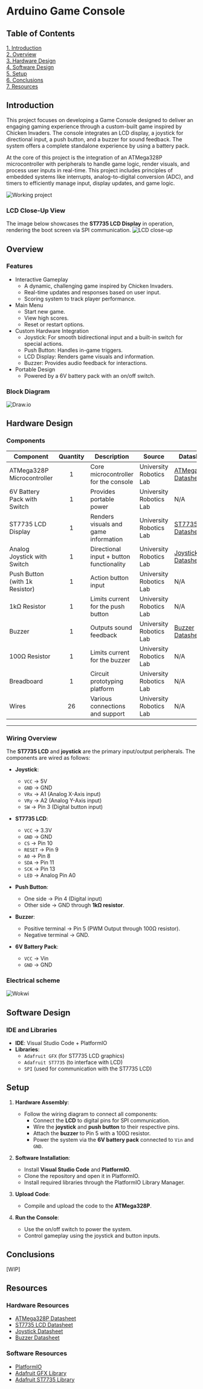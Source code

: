 # Arduino Game Console

## Table of Contents
[1. Introduction](#introduction)\
[2. Overview](#overview)\
[3. Hardware Design](#hardware-design)\
[4. Software Design](#software-design)\
[5. Setup](#setup)\
[6. Conclusions](#conclusions)\
[7. Resources](#resources)

## Introduction

This project focuses on developing a Game Console designed to deliver an engaging gaming experience through a custom-built game inspired by Chicken Invaders. The console integrates an LCD display, a joystick for directional input, a push button, and a buzzer for sound feedback. The system offers a complete standalone experience by using a battery pack.

At the core of this project is the integration of an ATMega328P microcontroller with peripherals to handle game logic, render visuals, and process user inputs in real-time. This project includes principles of embedded systems like interrupts, analog-to-digital conversion (ADC), and timers to efficiently manage input, display updates, and game logic.

![Working project](media/circuit_photo.png)

### LCD Close-Up View

The image below showcases the **ST7735 LCD Display** in operation, rendering the boot screen via SPI communication. 
![LCD close-up](media/LCD_close-up.png)

## Overview
### Features
- Interactive Gameplay
    - A dynamic, challenging game inspired by Chicken Invaders.
    - Real-time updates and responses based on user input.
    - Scoring system to track player performance.
- Main Menu
    - Start new game.
    - View high scores.
    - Reset or restart options.
- Custom Hardware Integration
    - Joystick: For smooth bidirectional input and a built-in switch for special actions.
    - Push Button: Handles in-game triggers.
    - LCD Display: Renders game visuals and information.
    - Buzzer: Provides audio feedback for interactions.
- Portable Design
    - Powered by a 6V battery pack with an on/off switch.

### Block Diagram

![Draw.io](media/block_diagram.png)

## Hardware Design

### Components

| **Component**                  | **Quantity** | **Description**                          | **Source**               | **Datasheet**                                                                                   |
|--------------------------------|:------------:|------------------------------------------|--------------------------|-----------------------------------------------------------------------------------------------|
| ATMega328P Microcontroller     |      1       | Core microcontroller for the console      | University Robotics Lab  | [ATMega328P Datasheet](https://ww1.microchip.com/downloads/aemDocuments/documents/MCU08/ProductDocuments/DataSheets/Atmega48A-PA-88A-PA-168A-PA-328-P-DS-DS40002061B.pdf) |
| 6V Battery Pack with Switch    |      1       | Provides portable power                   | University Robotics Lab  | N/A                                                                                           |
| ST7735 LCD Display             |      1       | Renders visuals and game information      | University Robotics Lab  | [ST7735 LCD Datasheet](http://www.lcdwiki.com/res/MSP1443/1.44inch_SPI_Module_MSP1443_User_Manual_EN.pdf) |
| Analog Joystick with Switch    |      1       | Directional input + button functionality  | University Robotics Lab  | [Joystick Datasheet](https://naylampmechatronics.com/img/cms/Datasheets/000036%20-%20datasheet%20KY-023-Joy-IT.pdf) |
| Push Button (with 1k Resistor) |      1       | Action button input                      | University Robotics Lab  | N/A                                                                                           |
| 1kΩ Resistor                   |      1       | Limits current for the push button        | University Robotics Lab  | N/A                                                                                           |
| Buzzer                         |      1       | Outputs sound feedback                    | University Robotics Lab  | [Buzzer Datasheet](https://www.farnell.com/datasheets/1738927.pdf)                             |
| 100Ω Resistor                  |      1       | Limits current for the buzzer             | University Robotics Lab  | N/A                                                                                           |
| Breadboard                     |      1       | Circuit prototyping platform              | University Robotics Lab  | N/A                                                                                           |
| Wires                          |      26      | Various connections and support           | University Robotics Lab  | N/A                                                                                           |

---

### Wiring Overview

The **ST7735 LCD** and **joystick** are the primary input/output peripherals. The components are wired as follows:

- **Joystick**:  
  - `VCC` → 5V  
  - `GND` → GND  
  - `VRx` → A1 (Analog X-Axis input)  
  - `VRy` → A2 (Analog Y-Axis input)  
  - `SW` → Pin 3 (Digital button input)  

- **ST7735 LCD**:  
  - `VCC` → 3.3V  
  - `GND` → GND    
  - `CS` → Pin 10  
  - `RESET` → Pin 9  
  - `A0` → Pin 8 
  - `SDA` → Pin 11
  - `SCK` → Pin 13  
  - `LED` → Analog Pin A0

- **Push Button**:  
  - One side → Pin 4 (Digital input)  
  - Other side → GND through **1kΩ resistor**.  

- **Buzzer**:  
  - Positive terminal → Pin 5 (PWM Output through 100Ω resistor).  
  - Negative terminal → GND.  

- **6V Battery Pack**:  
  - `VCC` → Vin  
  - `GND` → GND  

### Electrical scheme
![Wokwi](media/electrical_scheme.png)

## Software Design

### IDE and Libraries
- **IDE**: Visual Studio Code + PlatformIO  
- **Libraries**:  
  - `Adafruit GFX` (for ST7735 LCD graphics)  
  - `Adafruit ST7735` (to interface with LCD)
  - `SPI` (used for communication with the ST7735 LCD)

## Setup

1. **Hardware Assembly**:  
   - Follow the wiring diagram to connect all components:  
     - Connect the **LCD** to digital pins for SPI communication.  
     - Wire the **joystick** and **push button** to their respective pins.  
     - Attach the **buzzer** to Pin 5 with a 100Ω resistor.  
     - Power the system via the **6V battery pack** connected to `Vin` and `GND`.

2. **Software Installation**:  
   - Install **Visual Studio Code** and **PlatformIO**.  
   - Clone the repository and open it in PlatformIO.  
   - Install required libraries through the PlatformIO Library Manager.  

3. **Upload Code**:  
   - Compile and upload the code to the **ATMega328P**.  

4. **Run the Console**:  
   - Use the on/off switch to power the system.  
   - Control gameplay using the joystick and button inputs.  

## Conclusions
[WIP]

## Resources

### Hardware Resources
- [ATMega328P Datasheet](https://ww1.microchip.com/downloads/aemDocuments/documents/MCU08/ProductDocuments/DataSheets/ATmega48A-PA-88A-PA-168A-PA-328-P-DS-DS40002061B.pdf)  
- [ST7735 LCD Datasheet](http://www.lcdwiki.com/res/MSP1443/1.44inch_SPI_Module_MSP1443_User_Manual_EN.pdf)  
- [Joystick Datasheet](https://naylampmechatronics.com/img/cms/Datasheets/000036%20-%20datasheet%20KY-023-Joy-IT.pdf)  
- [Buzzer Datasheet](https://www.farnell.com/datasheets/1738927.pdf)

### Software Resources
- [PlatformIO](https://platformio.org)  
- [Adafruit GFX Library](https://github.com/adafruit/Adafruit-GFX-Library)  
- [Adafruit ST7735 Library](https://github.com/adafruit/Adafruit-ST7735-Library)
